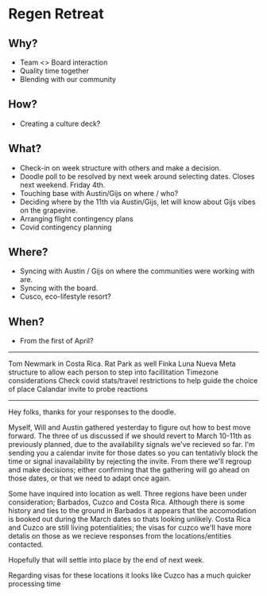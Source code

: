
# Regen Retreat


## Why?
- Team <> Board interaction
- Quality time together
- Blending with our community

## How?
- Creating a culture deck?

## What?
- Check-in on week structure with others and make a decision.
- Doodle poll to be resolved by next week around selecting dates. Closes next weekend. Friday 4th.
- Touching base with Austin/Gijs on where / who?
- Deciding where by the 11th via Austin/Gijs, let will know about Gijs vibes on the grapevine. 
- Arranging flight contingency plans
- Covid contingency planning

## Where?
- Syncing with Austin / Gijs on where the communities were working with are. 
- Syncing with the board.
- Cusco, eco-lifestyle resort?

## When?
- From the first of April?


--- 
Tom Newmark in Costa Rica. Rat Park as well
Finka Luna Nueva
Meta structure to allow each person to step into facillitation
Timezone considerations
Check covid stats/travel restrictions to help guide the choice of place
Calandar invite to probe reactions

---

Hey folks, thanks for your responses to the doodle.  

Myself, Will and Austin gathered yesterday to figure out how to best move forward. The three of us discussed if we should revert to March 10-11th as previously planned, due to the availability signals we've recieved so far. I'm sending you a calendar invite for those dates so you can tentativly block the time or signal inavailability by rejecting the invite. From there we'll regroup and make decisions; either confirming that the gathering will go ahead on those dates, or that we need to adapt once again. 

Some have inquired into location as well. Three regions have been under consideration; Barbados, Cuzco and Costa Rica. Although there is some history and ties to the ground in Barbados it appears that the accomodation is booked out during the March dates so thats looking unlikely. Costa Rica and Cuzco are still living potentialities; the visas for cuzco 
we'll have more detalis on those as we recieve responses from the locations/entities contacted. 

Hopefully that will settle into place by the end of next week. 

Regarding visas for these locations it looks like Cuzco has a much quicker processing time

